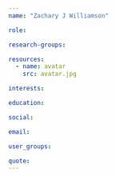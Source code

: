 ```yaml
---
name: "Zachary J Williamson"

role:

research-groups:

resources:
  - name: avatar
    src: avatar.jpg

interests:

education:

social:

email:

user_groups:

quote:
---
```

